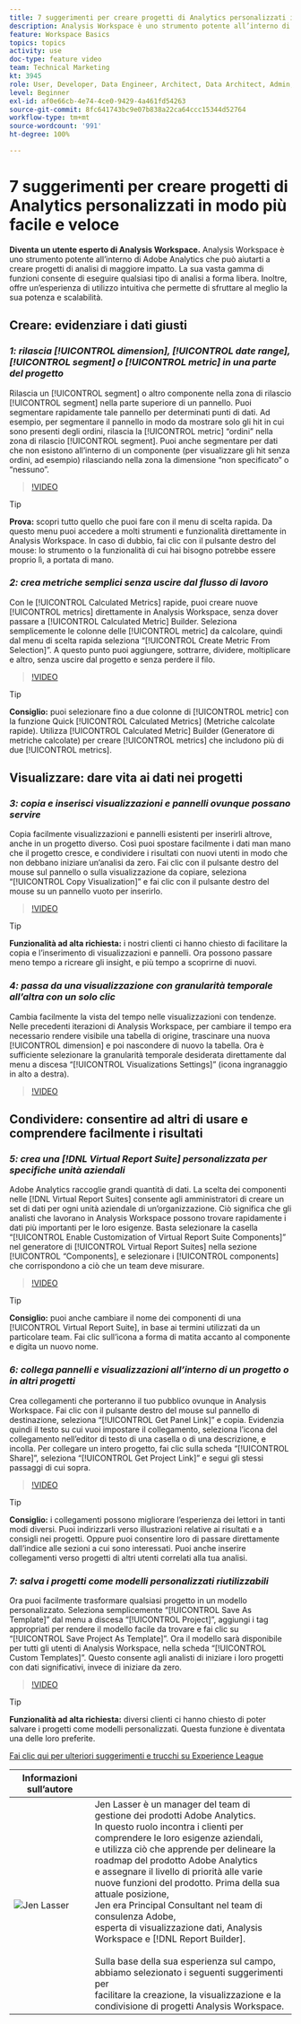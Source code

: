 ```yaml
---
title: 7 suggerimenti per creare progetti di Analytics personalizzati in modo più facile e veloce
description: Analysis Workspace è uno strumento potente all’interno di Adobe Analytics che può aiutarti a creare progetti di analisi di maggiore impatto. La sua vasta gamma di funzioni consente di eseguire qualsiasi tipo di analisi a forma libera. Inoltre, offre un’esperienza di utilizzo intuitiva che permette di sfruttare al meglio la sua potenza e scalabilità.
feature: Workspace Basics
topics: topics
activity: use
doc-type: feature video
team: Technical Marketing
kt: 3945
role: User, Developer, Data Engineer, Architect, Data Architect, Admin, Leader
level: Beginner
exl-id: af0e66cb-4e74-4ce0-9429-4a461fd54263
source-git-commit: 8fc641743bc9e07b838a22ca64ccc15344d52764
workflow-type: tm+mt
source-wordcount: '991'
ht-degree: 100%

---
```


# 7 suggerimenti per creare progetti di Analytics personalizzati in modo più facile e veloce

**Diventa un utente esperto di Analysis Workspace.**
Analysis Workspace è uno strumento potente all’interno di Adobe Analytics che può aiutarti a creare progetti di analisi di maggiore impatto. La sua vasta gamma di funzioni consente di eseguire qualsiasi tipo di analisi a forma libera. Inoltre, offre un’esperienza di utilizzo intuitiva che permette di sfruttare al meglio la sua potenza e scalabilità.

## Creare: evidenziare i dati giusti

### ***1: rilascia [!UICONTROL dimension], [!UICONTROL date range], [!UICONTROL segment] o [!UICONTROL metric] in una parte del progetto***

Rilascia un [!UICONTROL segment] o altro componente nella zona di rilascio [!UICONTROL segment] nella parte superiore di un pannello. Puoi segmentare rapidamente tale pannello per determinati punti di dati. Ad esempio, per segmentare il pannello in modo da mostrare solo gli hit in cui sono presenti degli ordini, rilascia la [!UICONTROL metric] “ordini” nella zona di rilascio [!UICONTROL segment]. Puoi anche segmentare per dati che non esistono all’interno di un componente (per visualizzare gli hit senza ordini, ad esempio) rilasciando nella zona la dimensione “non specificato” o “nessuno”.

>[!VIDEO](https://video.tv.adobe.com/v/24036/?quality=12&learn=on)

>[!TIP]
>
>**Prova:** scopri tutto quello che puoi fare con il menu di scelta rapida. Da questo menu puoi accedere a molti strumenti e funzionalità direttamente in Analysis Workspace. In caso di dubbio, fai clic con il pulsante destro del mouse: lo strumento o la funzionalità di cui hai bisogno potrebbe essere proprio lì, a portata di mano.

### ***2: crea metriche semplici senza uscire dal flusso di lavoro***

Con le [!UICONTROL Calculated Metrics] rapide, puoi creare nuove [!UICONTROL metrics] direttamente in Analysis Workspace, senza dover passare a [!UICONTROL Calculated Metric] Builder. Seleziona semplicemente le colonne delle [!UICONTROL metric] da calcolare, quindi dal menu di scelta rapida seleziona “[!UICONTROL Create Metric From Selection]”. A questo punto puoi aggiungere, sottrarre, dividere, moltiplicare e altro, senza uscire dal progetto e senza perdere il filo.

>[!VIDEO](https://video.tv.adobe.com/v/23126/?quality=12&learn=on)

>[!TIP]
>
>**Consiglio:** puoi selezionare fino a due colonne di [!UICONTROL metric] con la funzione Quick [!UICONTROL Calculated Metrics] (Metriche calcolate rapide). Utilizza [!UICONTROL Calculated Metric] Builder (Generatore di metriche calcolate) per creare [!UICONTROL metrics] che includono più di due [!UICONTROL metrics].

## Visualizzare: dare vita ai dati nei progetti

### ***3: copia e inserisci visualizzazioni e pannelli ovunque possano servire***

Copia facilmente visualizzazioni e pannelli esistenti per inserirli altrove, anche in un progetto diverso. Così puoi spostare facilmente i dati man mano che il progetto cresce, e condividere i risultati con nuovi utenti in modo che non debbano iniziare un’analisi da zero. Fai clic con il pulsante destro del mouse sul pannello o sulla visualizzazione da copiare, seleziona “[!UICONTROL Copy Visualization]” e fai clic con il pulsante destro del mouse su un pannello vuoto per inserirlo.

>[!VIDEO](https://video.tv.adobe.com/v/23230/?quality=12&learn=on)

>[!TIP]
>
>**Funzionalità ad alta richiesta:** i nostri clienti ci hanno chiesto di facilitare la copia e l’inserimento di visualizzazioni e pannelli. Ora possono passare meno tempo a ricreare gli insight, e più tempo a scoprirne di nuovi.

### ***4: passa da una visualizzazione con granularità temporale all’altra con un solo clic***

Cambia facilmente la vista del tempo nelle visualizzazioni con tendenze. Nelle precedenti iterazioni di Analysis Workspace, per cambiare il tempo era necessario rendere visibile una tabella di origine, trascinare una nuova [!UICONTROL dimension] e poi nascondere di nuovo la tabella. Ora è sufficiente selezionare la granularità temporale desiderata direttamente dal menu a discesa “[!UICONTROL Visualizations Settings]” (icona ingranaggio in alto a destra).

>[!VIDEO](https://video.tv.adobe.com/v/23548/?quality=12&learn=on)

## Condividere: consentire ad altri di usare e comprendere facilmente i risultati

### ***5: crea una [!DNL Virtual Report Suite] personalizzata per specifiche unità aziendali***

Adobe Analytics raccoglie grandi quantità di dati. La scelta dei componenti nelle [!DNL Virtual Report Suites] consente agli amministratori di creare un set di dati per ogni unità aziendale di un’organizzazione. Ciò significa che gli analisti che lavorano in Analysis Workspace possono trovare rapidamente i dati più importanti per le loro esigenze. Basta selezionare la casella “[!UICONTROL Enable Customization of Virtual Report Suite Components]” nel generatore di [!UICONTROL Virtual Report Suites] nella sezione [!UICONTROL “Components], e selezionare i [!UICONTROL components] che corrispondono a ciò che un team deve misurare.

>[!VIDEO](https://video.tv.adobe.com/v/23544/?quality=12&learn=on)

>[!TIP]
>
>**Consiglio:** puoi anche cambiare il nome dei componenti di una [!UICONTROL Virtual Report Suite], in base ai termini utilizzati da un particolare team. Fai clic sull’icona a forma di matita accanto al componente e digita un nuovo nome.

### ***6: collega pannelli e visualizzazioni all’interno di un progetto o in altri progetti***

Crea collegamenti che porteranno il tuo pubblico ovunque in Analysis Workspace. Fai clic con il pulsante destro del mouse sul pannello di destinazione, seleziona “[!UICONTROL Get Panel Link]” e copia. Evidenzia quindi il testo su cui vuoi impostare il collegamento, seleziona l’icona del collegamento nell’editor di testo di una casella o di una descrizione, e incolla. Per collegare un intero progetto, fai clic sulla scheda “[!UICONTROL Share]”, seleziona “[!UICONTROL Get Project Link]” e segui gli stessi passaggi di cui sopra.

>[!VIDEO](https://video.tv.adobe.com/v/23724/?quality=12&learn=on)

>[!TIP]
>
>**Consiglio:** i collegamenti possono migliorare l’esperienza dei lettori in tanti modi diversi. Puoi indirizzarli verso illustrazioni relative ai risultati e a consigli nei progetti. Oppure puoi consentire loro di passare direttamente dall’indice alle sezioni a cui sono interessati. Puoi anche inserire collegamenti verso progetti di altri utenti correlati alla tua analisi.

### ***7: salva i progetti come modelli personalizzati riutilizzabili***

Ora puoi facilmente trasformare qualsiasi progetto in un modello personalizzato. Seleziona semplicemente “[!UICONTROL Save As Template]” dal menu a discesa “[!UICONTROL Project]”, aggiungi i tag appropriati per rendere il modello facile da trovare e fai clic su “[!UICONTROL Save Project As Template]”. Ora il modello sarà disponibile per tutti gli utenti di Analysis Workspace, nella scheda “[!UICONTROL Custom Templates]”. Questo consente agli analisti di iniziare i loro progetti con dati significativi, invece di iniziare da zero.

>[!VIDEO](https://video.tv.adobe.com/v/23231/?quality=12&learn=on)

>[!TIP]
>
>**Funzionalità ad alta richiesta:** diversi clienti ci hanno chiesto di poter salvare i progetti come modelli personalizzati. Questa funzione è diventata una delle loro preferite.

[Fai clic qui per ulteriori suggerimenti e trucchi su Experience League](https://experienceleague.adobe.com/?search=tips&amp;lang=it#recommended/solutions/analytics)

| Informazioni sull’autore |  |
|------------|------------|
| ![Jen Lasser](assets/jlasser-headshot-s.jpg) | Jen Lasser è un manager del team di gestione dei prodotti Adobe Analytics. <br> In questo ruolo incontra i clienti per comprendere le loro esigenze aziendali, <br>e utilizza ciò che apprende per delineare la roadmap del prodotto Adobe Analytics <br>e assegnare il livello di priorità alle varie nuove funzioni del prodotto. Prima della sua attuale posizione, <br>Jen era Principal Consultant nel team di consulenza Adobe, <br>esperta di visualizzazione dati, Analysis Workspace e [!DNL Report Builder]. <br><br>Sulla base della sua esperienza sul campo, abbiamo selezionato i seguenti suggerimenti per <br>facilitare la creazione, la visualizzazione e la condivisione di progetti Analysis Workspace. |
